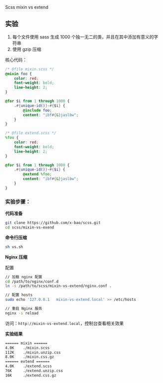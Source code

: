 Scss mixin vs extend

## 实验

1. 每个文件使用 sass 生成 1000 个独一无二的类，并且在其中添加有意义的字符串
2. 使用 gzip 压缩

核心代码：

```scss
/* @file mixin.scss */
@mixin foo {
    color: red;
    font-weight: bold;
    line-height: 2;
}

@for $i from 1 through 1000 {
    .#{unique-id()}-#{$i} {
        @include foo;
        content: "ibf#{&}jaslbw";
    }
}
```

```scss
/* @file extend.scss */
%foo {
    color: red;
    font-weight: bold;
    line-height: 2;
}

@for $i from 1 through 1000 {
    .#{unique-id()}-#{$i} {
        @extend %foo;
        content: "ibf#{&}jaslbw";
    }
}
```

### 实验步骤：

**代码准备**

```bash
git clone https://github.com/x-bao/scss.git
cd scss/mixin-vs-exend
```

**命令行压缩**

```bash
sh vs.sh
```

**Nginx 压缩**

配置

```bash
// 加载 nginx 配置
cd /path/to/nginx/conf.d
ln -s /path/to/scss/mixin-vs-extend/nginx.conf .

// 配置 hosts
sudo echo '127.0.0.1   mixin-vs-extend.local' >> /etc/hosts

// 重启 Nginx 服务
nginx -s reload
```

访问：`http://mixin-vs-extend.local`，控制台查看相关效果

**实验结果**

```bash
====== mixin ======
4.0K    ./mixin.scss
112K    ./mixin.unzip.css
8.0K    ./mixin.css.gz
====== extend ======
4.0K    ./extend.scss
76K     ./extend.unzip.css
16K     ./extend.css.gz
```
